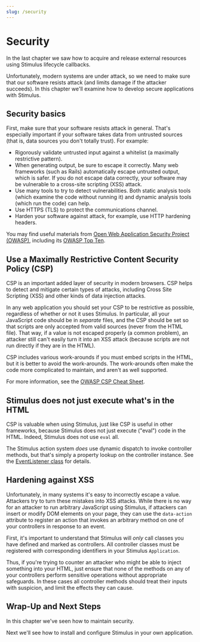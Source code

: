 ```yaml
---
slug: /security
---
```


# Security

In the last chapter we saw how to acquire and release external resources using Stimulus lifecycle callbacks.

Unfortunately, modern systems are under attack, so we need to make sure that our software resists attack (and limits damage if the attacker succeeds).  In this chapter we'll examine how to develop secure applications with Stimulus.

## Security basics

First, make sure that your software resists attack in general.  That's especially important if your software takes data from untrusted sources (that is, data sources you don't totally trust).  For example:

* Rigorously validate untrusted input against a whitelist (a maximally restrictive pattern).
* When generating output, be sure to escape it correctly.  Many web frameworks (such as Rails) automatically escape untrusted output, which is safer.  If you do not escape data correctly, your software may be vulnerable to a cross-site scripting (XSS) attack.
* Use many tools to try to detect vulnerabilities.  Both static analysis tools (which examine the code without running it) and dynamic analysis tools (which run the code) can help.
* Use HTTPS (TLS) to protect the communications channel.
* Harden your software against attack, for example, use HTTP hardening headers.

You may find useful materials from [Open Web Application Security Project (OWASP)](https://www.owasp.org/index.php/Main_Page), including its [OWASP Top Ten](https://www.owasp.org/index.php/Category:OWASP_Top_Ten_Project).

## Use a Maximally Restrictive Content Security Policy (CSP)

CSP is an important added layer of security in modern browsers. CSP helps to detect and mitigate certain types of attacks, including Cross Site Scripting (XSS) and other kinds of data injection attacks.

In any web application you should set your CSP to be restrictive as possible, regardless of whether or not it uses Stimulus.  In particular, all your JavaScript code should be in *separate* files, and the CSP should be set so that scripts are only accepted from valid sources (never from the HTML file). That way, if a value is not escaped properly (a common problem), an attacker still can't easily turn it into an XSS attack (because scripts are not run directly if they are in the HTML).

CSP includes various work-arounds if you must embed scripts in the HTML, but it is better to avoid the work-arounds.  The work-arounds often make the code more complicated to maintain, and aren't as well supported.

For more information, see the [OWASP CSP Cheat Sheet](https://www.owasp.org/index.php/Content_Security_Policy_Cheat_Sheet).

## Stimulus does not just execute what's in the HTML

CSP is valuable when using Stimulus, just like CSP is useful in other frameworks, because Stimulus does not just execute ("eval") code in the HTML.  Indeed, Stimulus does not use `eval` all.

The Stimulus action system _does_ use dynamic dispatch to invoke controller methods, but that's simply a property lookup on the controller instance. See the [EventListener class](https://github.com/stimulusjs/stimulus/blob/9bb10c60b09cfd471286710acbb736e1a21bc449/packages/%40stimulus/core/src/event_listener.ts#L37-L51) for details.

## Hardening against XSS

Unfortunately, in many systems it's easy to incorrectly escape a value.  Attackers try to turn these mistakes into XSS attacks.  While there is no way for an attacker to run arbitrary JavaScript using Stimulus, if attackers can insert or modify DOM elements on your page, they can use the `data-action` attribute to register an action that invokes an arbitrary method on one of your controllers in response to an event.

First, it's important to understand that Stimulus will *only* call classes you have defined and marked as controllers.  All controller classes must be registered with corresponding identifiers in your Stimulus `Application`.

Thus, if you're trying to counter an attacker who might be able to inject something into your HTML, just ensure that none of the methods on any of your controllers perform sensitive operations without appropriate safeguards.  In these cases all controller methods should treat their inputs with suspicion, and limit the effects they can cause.

## Wrap-Up and Next Steps

In this chapter we've seen how to maintain security.

Next we'll see how to install and configure Stimulus in your own application.
